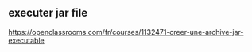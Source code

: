 ## executer jar file

https://openclassrooms.com/fr/courses/1132471-creer-une-archive-jar-executable
